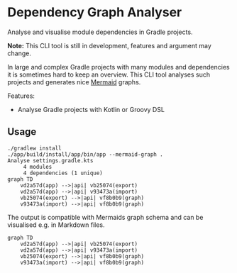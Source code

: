 # Dependency Graph Analyser

Analyse and visualise module dependencies in Gradle projects.

__Note:__ This CLI tool is still in development, features and argument may change.

In large and complex Gradle projects with many modules and dependencies it is sometimes hard to keep
an overview. This CLI tool analyses such projects and generates
nice [Mermaid](https://mermaid.js.org/) graphs.

Features:

* Analyse Gradle projects with Kotlin or Groovy DSL

## Usage

```
./gradlew install
./app/build/install/app/bin/app --mermaid-graph .
Analyse settings.gradle.kts
     4 modules
     4 dependencies (1 unique)
graph TD
    vd2a57d(app) -->|api| vb25074(export)
    vd2a57d(app) -->|api| v93473a(import)
    vb25074(export) -->|api| vf8b0b9(graph)
    v93473a(import) -->|api| vf8b0b9(graph)
```

The output is compatible with Mermaids graph schema and can be visualised e.g. in Markdown files.

```mermaid
graph TD
    vd2a57d(app) -->|api| vb25074(export)
    vd2a57d(app) -->|api| v93473a(import)
    vb25074(export) -->|api| vf8b0b9(graph)
    v93473a(import) -->|api| vf8b0b9(graph)
```
